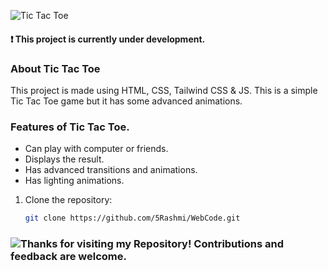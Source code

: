 ![Tic Tac Toe](https://img.shields.io/badge/Web%20Code-purple?style=for-the-badge)

#### ❗ This project is currently under development.
### About Tic Tac Toe

This project is made using HTML, CSS, Tailwind CSS & JS. This is a simple Tic Tac Toe game but it has some advanced animations.

### Features of Tic Tac Toe.

- Can play with computer or friends.
- Displays the result.
- Has advanced transitions and animations.
- Has lighting animations.
  
1. Clone the repository:
   ```sh
   git clone https://github.com/5Rashmi/WebCode.git
### ![Thanks for visiting my Repository! Contributions and feedback are welcome.](https://img.shields.io/badge/Thanks%20for%20visiting%20my%20Repository!%20Contributions%20and%20feedback%20are%20welcome.-red?style=for-the-badge)
